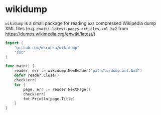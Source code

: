 # wikidump
`wikidump` is a small package for reading `bz2` compressed Wikipedia dump XML
files (e.g. `enwiki-latest-pages-articles.xml.bz2` from
https://dumps.wikimedia.org/enwiki/latest/).

```go
import (
    "github.com/msrocka/wikidump"
    "fmt"
)

func main() {
    reader, err := wikidump.NewReader("path/to/dump.xml.bz2")
    defer reader.Close()
    check(err)
    for {
        page, err := reader.NextPage()
        check(err)
        fmt.Println(page.Title)
    } 
}
```

